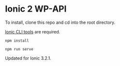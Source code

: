 # Ionic 2 WP-API 


To install, clone this repo and cd into the root directory.

[Ionic CLI tools](http://ionicframework.com/docs/v2/cli/) are required.

`npm install`

`npm run serve`

Updated for Ionic 3.2.1.